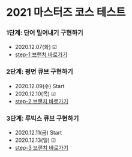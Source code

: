 # 2021 마스터즈 코스 테스트

### 1단계: 단어 밀어내기 구현하기
 - 2020.12.07(화) ☑
 - [step-1 브랜치 바로가기](https://github.com/sanhee/codesquad_2021_masters_test/tree/step-1)
### 2단계: 평면 큐브 구현하기
 - 2020.12.09(수) Start
 - 2020.12.10(목) ☑
 - [step-2 브랜치 바로가기](https://github.com/sanhee/codesquad_2021_masters_test/tree/step-2)
### 3단계: 루빅스 큐브 구현하기
 - 2020.12.11(금) Start
 - 2020.12.13(일) ☑
 - [step-3 브랜치 바로가기](https://github.com/sanhee/codesquad_2021_masters_test/tree/step-3)



